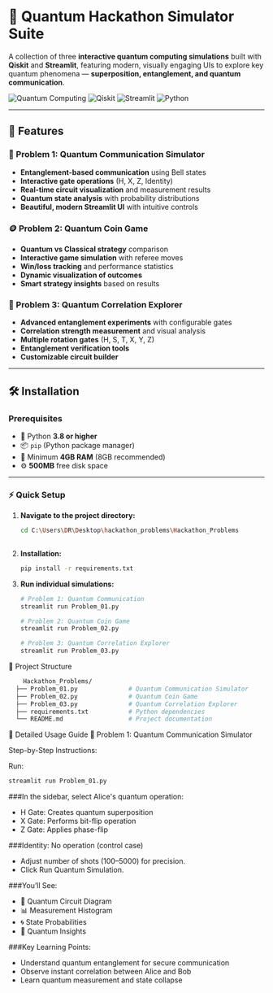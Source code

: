 # 🌌 Quantum Hackathon Simulator Suite

A collection of three **interactive quantum computing simulations** built with **Qiskit** and **Streamlit**, featuring modern, visually engaging UIs to explore key quantum phenomena — **superposition, entanglement, and quantum communication**.

![Quantum Computing](https://img.shields.io/badge/Quantum-Computing-blue)
![Qiskit](https://img.shields.io/badge/Built%20with-Qiskit-purple)
![Streamlit](https://img.shields.io/badge/UI-Streamlit-red)
![Python](https://img.shields.io/badge/Python-3.8%2B-green)

---

## 🚀 Features

### 🔗 Problem 1: Quantum Communication Simulator
- **Entanglement-based communication** using Bell states  
- **Interactive gate operations** (H, X, Z, Identity)  
- **Real-time circuit visualization** and measurement results  
- **Quantum state analysis** with probability distributions  
- **Beautiful, modern Streamlit UI** with intuitive controls  

### 🪙 Problem 2: Quantum Coin Game
- **Quantum vs Classical strategy** comparison  
- **Interactive game simulation** with referee moves  
- **Win/loss tracking** and performance statistics  
- **Dynamic visualization of outcomes**  
- **Smart strategy insights** based on results  

### 🔬 Problem 3: Quantum Correlation Explorer
- **Advanced entanglement experiments** with configurable gates  
- **Correlation strength measurement** and visual analysis  
- **Multiple rotation gates** (H, S, T, X, Y, Z)  
- **Entanglement verification tools**  
- **Customizable circuit builder**  

---

## 🛠️ Installation

### Prerequisites
- 🐍 Python **3.8 or higher**  
- 📦 `pip` (Python package manager)  
- 💾 Minimum **4GB RAM** (8GB recommended)  
- ⚙️ **500MB** free disk space  

---

### ⚡ Quick Setup

1. **Navigate to the project directory:**
   ```bash
   cd C:\Users\DR\Desktop\hackathon_problems\Hackathon_Problems
  

2. **Installation:**
    ```bash
    pip install -r requirements.txt

3. **Run individual simulations:**
    ```bash
    # Problem 1: Quantum Communication
    streamlit run Problem_01.py

    # Problem 2: Quantum Coin Game  
    streamlit run Problem_02.py

    # Problem 3: Quantum Correlation Explorer
    streamlit run Problem_03.py

📁 Project Structure
  ```bash
      Hackathon_Problems/
    ├── Problem_01.py              # Quantum Communication Simulator
    ├── Problem_02.py              # Quantum Coin Game
    ├── Problem_03.py              # Quantum Correlation Explorer
    ├── requirements.txt           # Python dependencies
    └── README.md                  # Project documentation
```
🎯 Detailed Usage Guide
🔗 Problem 1: Quantum Communication Simulator

Step-by-Step Instructions:

Run:
  ```bash
  streamlit run Problem_01.py
```
###In the sidebar, select Alice's quantum operation:
- H Gate: Creates quantum superposition
- X Gate: Performs bit-flip operation
- Z Gate: Applies phase-flip

###Identity: No operation (control case)

- Adjust number of shots (100–5000) for precision.
- Click Run Quantum Simulation.

###You’ll See:
- 🧩 Quantum Circuit Diagram
- 📊 Measurement Histogram
- 🌀 State Probabilities
- 🧠 Quantum Insights

###Key Learning Points:

- Understand quantum entanglement for secure communication
- Observe instant correlation between Alice and Bob
- Learn quantum measurement and state collapse



